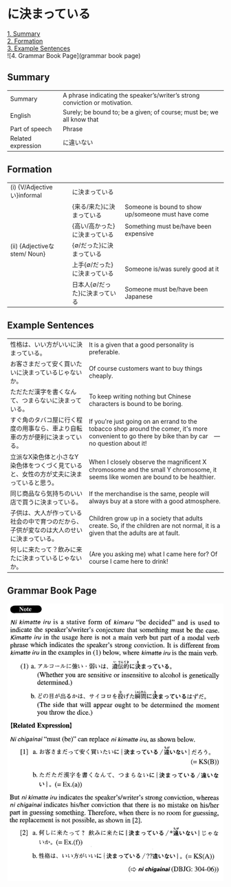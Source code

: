 # に決まっている

[1. Summary](#summary)<br>
[2. Formation](#formation)<br>
[3. Example Sentences](#example-sentences)<br>
![4. Grammar Book Page](grammar book page)<br>


## Summary

<table><tr>   <td>Summary</td>   <td>A phrase indicating the speaker’s/writer’s strong conviction or motivation.</td></tr><tr>   <td>English</td>   <td>Surely; be bound to; be a given; of course; must be; we all know that</td></tr><tr>   <td>Part of speech</td>   <td>Phrase</td></tr><tr>   <td>Related expression</td>   <td>に違いない</td></tr></table>

## Formation

<table class="table"><tbody><tr class="tr head"><td class="td"><span class="numbers">(i)</span> <span class="bold">{V/Adjectiveい}informal</span></td><td class="td"><span class="concept">に決まっている</span></td><td class="td"></td></tr><tr class="tr"><td class="td"></td><td class="td"><span>{来る/来た}</span><span class="concept">に決まっている</span></td><td class="td"><span>Someone is bound to show up/someone must have come</span></td></tr><tr class="tr"><td class="td"></td><td class="td"><span>{高い/高かった}</span><span class="concept">に決まっている</span></td><td class="td"><span>Something must be/have been expensive</span></td></tr><tr class="tr head"><td class="td"><span class="numbers">(ii)</span> <span class="bold">{Adjectiveなstem/ Noun}</span></td><td class="td"><span>{∅/だった}</span><span class="concept">に決まっている</span></td><td class="td"></td></tr><tr class="tr"><td class="td"></td><td class="td"><span>上手{∅/だった}</span><span class="concept">に決まっている</span></td><td class="td"><span>Someone is/was surely good at it</span></td></tr><tr class="tr"><td class="td"></td><td class="td"><span>日本人{∅/だった}</span><span class="concept">に決まっている</span></td><td class="td"><span>Someone must be/have been Japanese</span></td></tr></tbody></table>

## Example Sentences

<table><tr>   <td>性格は、いい方がいいに決まっている。</td>   <td>It is a given that a good personality is preferable.</td></tr><tr>   <td>お客さまだって安く買いたいに決まっているじゃないか。</td>   <td>Of course customers want to buy things cheaply.</td></tr><tr>   <td>ただただ漢字を書くなんて、つまらないに決まっている。</td>   <td>To keep writing nothing but Chinese characters is bound to be boring.</td></tr><tr>   <td>すぐ角のタバコ屋に行く程度の用事なら、車より自転車の方が便利に決まっている。</td>   <td>If you're just going on an errand to the tobacco shop around the comer, it's more convenient to go there by bike than by car　—　no question about it!</td></tr><tr>   <td>立派なX染色体と小さなY染色体をつくづく見ていると、女性の方が丈夫に決まっていると思う。</td>   <td>When I closely observe the magniﬁcent X chromosome and the small Y chromosome, it seems like women are bound to be healthier.</td></tr><tr>   <td>同じ商品なら気持ちのいい店で買うに決まっている。</td>   <td>If the merchandise is the same, people will always buy at a store with a good atmosphere.</td></tr><tr>   <td>子供は、大人が作っている社会の中で育つのだから、子供が変なのは大人のせいに決まっている。</td>   <td>Children grow up in a society that adults create. So, if the children are not normal, it is a given that the adults are at fault.</td></tr><tr>   <td>何しに来たって？飲みに来たに決まっているじゃないか。</td>   <td>(Are you asking me) what I came here for? Of course I came here to drink!</td></tr></table>

## Grammar Book Page

![](../img/Advancedに決っている.png)

